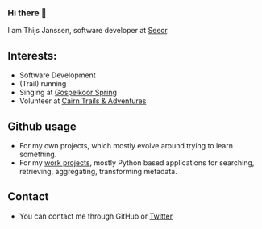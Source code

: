 ### Hi there 👋

I am Thijs Janssen, software developer at [Seecr](https://seecr.nl). 

## Interests:

- Software Development
- (Trail) running
- Singing at [Gospelkoor Spring](https://gospelkoorspring.nl)
- Volunteer at [Cairn Trails & Adventures](https://cairnadventures.nl)

## Github usage

- For my own projects, which mostly evolve around trying to learn something.
- For my [work projects](https://github.com/seecr), mostly Python based applications for searching, retrieving, aggregating, transforming metadata. 

## Contact

- You can contact me through GitHub or [Twitter](https://twitter.com/thijsj)

<!--
**thijsj/thijsj** is a ✨ _special_ ✨ repository because its `README.md` (this file) appears on your GitHub profile.

Here are some ideas to get you started:

- 🔭 I’m currently working on ...
- 🌱 I’m currently learning ...
- 👯 I’m looking to collaborate on ...
- 🤔 I’m looking for help with ...
- 💬 Ask me about ...
- 📫 How to reach me: ...
- 😄 Pronouns: ...
- ⚡ Fun fact: ...
-->
